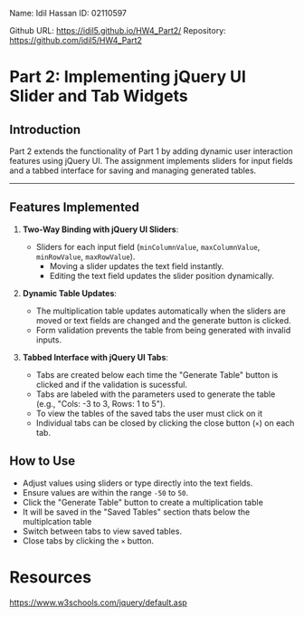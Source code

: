 Name: Idil Hassan
ID: 02110597

Github URL: https://idil5.github.io/HW4_Part2/
Repository: https://github.com/idil5/HW4_Part2
# Part 2: Implementing jQuery UI Slider and Tab Widgets

## **Introduction**
Part 2 extends the functionality of Part 1 by adding dynamic user interaction features using jQuery UI. The assignment implements sliders for input fields and a tabbed interface for saving and managing generated tables.

---

## **Features Implemented**
1. **Two-Way Binding with jQuery UI Sliders**:
   - Sliders for each input field (`minColumnValue`, `maxColumnValue`, `minRowValue`, `maxRowValue`).
     - Moving a slider updates the text field instantly.
     - Editing the text field updates the slider position dynamically.

2. **Dynamic Table Updates**:
   - The multiplication table updates automatically when the sliders are moved or text fields are changed and the generate button is clicked.
   - Form validation prevents the table from being generated with invalid inputs.

3. **Tabbed Interface with jQuery UI Tabs**:
   - Tabs are created below each time the "Generate Table" button is clicked and if the validation is sucessful.
   - Tabs are labeled with the parameters used to generate the table (e.g., "Cols: -3 to 3, Rows: 1 to 5").
   - To view the tables of the saved tabs the user must click on it
   - Individual tabs can be closed by clicking the close button (`×`) on each tab.


## **How to Use**
   - Adjust values using sliders or type directly into the text fields.
   - Ensure values are within the range `-50` to `50`.
   - Click the "Generate Table" button to create a multiplication table
   - It will be saved in the "Saved Tables" section thats below the multiplcation table
   - Switch between tabs to view saved tables.
   - Close tabs by clicking the `×` button.

   
# Resources
https://www.w3schools.com/jquery/default.asp

